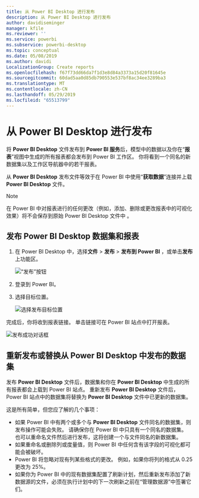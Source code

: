 ```yaml
---
title: 从 Power BI Desktop 进行发布
description: 从 Power BI Desktop 进行发布
author: davidiseminger
manager: kfile
ms.reviewer: ''
ms.service: powerbi
ms.subservice: powerbi-desktop
ms.topic: conceptual
ms.date: 05/08/2019
ms.author: davidi
LocalizationGroup: Create reports
ms.openlocfilehash: f67f73dd66da7f1d3e8d84a3373a15d20f81645e
ms.sourcegitcommit: 60dad5aa0d85db790553e537bf8ac34ee3289ba3
ms.translationtype: MT
ms.contentlocale: zh-CN
ms.lasthandoff: 05/29/2019
ms.locfileid: "65513799"
---
```

# <a name="publish-from-power-bi-desktop"></a>从 Power BI Desktop 进行发布
将 **Power BI Desktop** 文件发布到 **Power BI 服务**后，模型中的数据以及你在“**报表**”视图中生成的所有报表都会发布到 Power BI 工作区。 你将看到一个同名的新数据集以及工作区导航器中的若干报表。

从 **Power BI Desktop** 发布文件等效于在 Power BI 中使用“**获取数据**”连接并上载 **Power BI Desktop** 文件。

> [!NOTE]
> 在 Power BI 中对报表进行的任何更改（例如，添加、删除或更改报表中的可视化效果）将不会保存到原始 Power BI Desktop 文件中  。
> 
> 

## <a name="to-publish-a-power-bi-desktop-dataset-and-reports"></a>发布 Power BI Desktop 数据集和报表
1. 在 Power BI Desktop 中，选择**文件** \> **发布** \> **发布到 Power BI** ，或单击**发布**上功能区。  

   ![“发布”按钮](media/desktop-upload-desktop-files/pbid_publish_publishbutton.png)

2. 登录到 Power BI。
3. 选择目标位置。

   ![选择发布目标位置](media/desktop-upload-desktop-files/pbid_publish_select_destination.png)

完成后，你将收到报表链接。 单击链接可在 Power BI 站点中打开报表。

![发布成功对话框](media/desktop-upload-desktop-files/pbid_publish_success.png)

## <a name="re-publish-or-replace-a-dataset-published-from-power-bi-desktop"></a>重新发布或替换从 Power BI Desktop 中发布的数据集
发布 **Power BI Desktop** 文件后，数据集和你在 **Power BI Desktop** 中生成的所有报表都会上载到 Power BI 站点。 重新发布 **Power BI Desktop** 文件后，Power BI 站点中的数据集将替换为 **Power BI Desktop** 文件中已更新的数据集。

这是所有简单，但您应了解的几个事项：

* 如果 Power BI 中有两个或多个与 **Power BI Desktop** 文件同名的数据集，则发布操作可能会失败。 请确保你在 Power BI 中只具有一个同名的数据集。 也可以重命名文件然后进行发布，这将创建一个与文件同名的新数据集。
* 如果重命名或删除列或度量值，则 Power BI 中任何含有该字段的可视化都可能会被破坏。 
* Power BI 将忽略对现有列某些格式的更改。 例如，如果你将列的格式从 0.25 更改为 25%。
* 如果你为 Power BI 中的现有数据集配置了刷新计划，然后重新发布添加了新数据源的文件，必须在执行计划中的下一次刷新之前在“管理数据源”中签署它们。 

